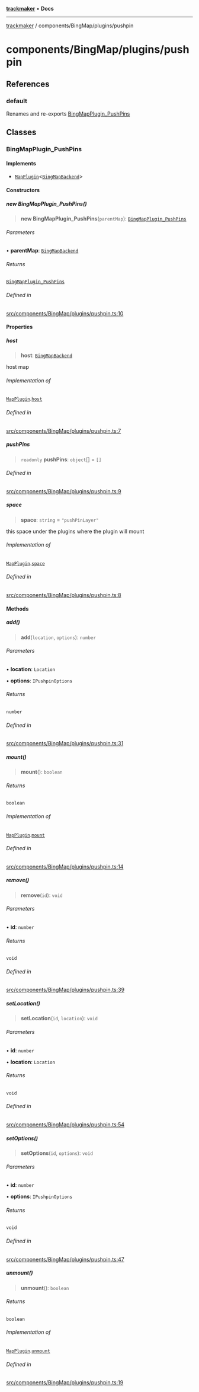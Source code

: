 [**trackmaker**](../../../README.md) • **Docs**

***

[trackmaker](../../../modules.md) / components/BingMap/plugins/pushpin

# components/BingMap/plugins/pushpin

## References

### default

Renames and re-exports [BingMapPlugin_PushPins](pushpin.md#bingmapplugin_pushpins)

## Classes

### BingMapPlugin\_PushPins

#### Implements

- [`MapPlugin`](../../../libs/map-backends/plugin.md#mappluginhostmaptype)\<[`BingMapBackend`](../bing-map-backend.md#bingmapbackend)\>

#### Constructors

##### new BingMapPlugin\_PushPins()

> **new BingMapPlugin\_PushPins**(`parentMap`): [`BingMapPlugin_PushPins`](pushpin.md#bingmapplugin_pushpins)

###### Parameters

• **parentMap**: [`BingMapBackend`](../bing-map-backend.md#bingmapbackend)

###### Returns

[`BingMapPlugin_PushPins`](pushpin.md#bingmapplugin_pushpins)

###### Defined in

[src/components/BingMap/plugins/pushpin.ts:10](https://github.com/Anson2251/trackmaker/blob/79fb765ba97780e527d64c6c60143ef30e165330/src/components/BingMap/plugins/pushpin.ts#L10)

#### Properties

##### host

> **host**: [`BingMapBackend`](../bing-map-backend.md#bingmapbackend)

host map

###### Implementation of

[`MapPlugin`](../../../libs/map-backends/plugin.md#mappluginhostmaptype).[`host`](../../../libs/map-backends/plugin.md#host)

###### Defined in

[src/components/BingMap/plugins/pushpin.ts:7](https://github.com/Anson2251/trackmaker/blob/79fb765ba97780e527d64c6c60143ef30e165330/src/components/BingMap/plugins/pushpin.ts#L7)

##### pushPins

> `readonly` **pushPins**: `object`[] = `[]`

###### Defined in

[src/components/BingMap/plugins/pushpin.ts:9](https://github.com/Anson2251/trackmaker/blob/79fb765ba97780e527d64c6c60143ef30e165330/src/components/BingMap/plugins/pushpin.ts#L9)

##### space

> **space**: `string` = `"pushPinLayer"`

this space under the plugins where the plugin will mount

###### Implementation of

[`MapPlugin`](../../../libs/map-backends/plugin.md#mappluginhostmaptype).[`space`](../../../libs/map-backends/plugin.md#space)

###### Defined in

[src/components/BingMap/plugins/pushpin.ts:8](https://github.com/Anson2251/trackmaker/blob/79fb765ba97780e527d64c6c60143ef30e165330/src/components/BingMap/plugins/pushpin.ts#L8)

#### Methods

##### add()

> **add**(`location`, `options`): `number`

###### Parameters

• **location**: `Location`

• **options**: `IPushpinOptions`

###### Returns

`number`

###### Defined in

[src/components/BingMap/plugins/pushpin.ts:31](https://github.com/Anson2251/trackmaker/blob/79fb765ba97780e527d64c6c60143ef30e165330/src/components/BingMap/plugins/pushpin.ts#L31)

##### mount()

> **mount**(): `boolean`

###### Returns

`boolean`

###### Implementation of

[`MapPlugin`](../../../libs/map-backends/plugin.md#mappluginhostmaptype).[`mount`](../../../libs/map-backends/plugin.md#mount)

###### Defined in

[src/components/BingMap/plugins/pushpin.ts:14](https://github.com/Anson2251/trackmaker/blob/79fb765ba97780e527d64c6c60143ef30e165330/src/components/BingMap/plugins/pushpin.ts#L14)

##### remove()

> **remove**(`id`): `void`

###### Parameters

• **id**: `number`

###### Returns

`void`

###### Defined in

[src/components/BingMap/plugins/pushpin.ts:39](https://github.com/Anson2251/trackmaker/blob/79fb765ba97780e527d64c6c60143ef30e165330/src/components/BingMap/plugins/pushpin.ts#L39)

##### setLocation()

> **setLocation**(`id`, `location`): `void`

###### Parameters

• **id**: `number`

• **location**: `Location`

###### Returns

`void`

###### Defined in

[src/components/BingMap/plugins/pushpin.ts:54](https://github.com/Anson2251/trackmaker/blob/79fb765ba97780e527d64c6c60143ef30e165330/src/components/BingMap/plugins/pushpin.ts#L54)

##### setOptions()

> **setOptions**(`id`, `options`): `void`

###### Parameters

• **id**: `number`

• **options**: `IPushpinOptions`

###### Returns

`void`

###### Defined in

[src/components/BingMap/plugins/pushpin.ts:47](https://github.com/Anson2251/trackmaker/blob/79fb765ba97780e527d64c6c60143ef30e165330/src/components/BingMap/plugins/pushpin.ts#L47)

##### unmount()

> **unmount**(): `boolean`

###### Returns

`boolean`

###### Implementation of

[`MapPlugin`](../../../libs/map-backends/plugin.md#mappluginhostmaptype).[`unmount`](../../../libs/map-backends/plugin.md#unmount)

###### Defined in

[src/components/BingMap/plugins/pushpin.ts:19](https://github.com/Anson2251/trackmaker/blob/79fb765ba97780e527d64c6c60143ef30e165330/src/components/BingMap/plugins/pushpin.ts#L19)
